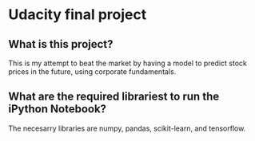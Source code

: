 # Udacity final project  
## What is this project?    
This is my attempt to beat the market by having a model to predict stock prices in the future, using corporate fundamentals.  
  
## What are the required librariest to run the iPython Notebook?  
The necesarry libraries are numpy, pandas, scikit-learn, and tensorflow.  

